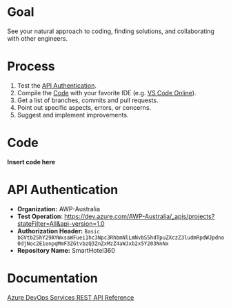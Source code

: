 # Goal

See your natural approach to coding, finding solutions, and collaborating with other engineers.

# Process

1. Test the [API Authentication](#api-authentication).
2. Compile the [Code](#code) with your favorite IDE (e.g. [VS Code Online](https://vscode.dev)).
3. Get a list of branches, commits and pull requests.
4. Point out specific aspects, errors, or concerns.
5. Suggest and implement improvements.

# Code

**Insert code here**

# API Authentication

- **Organization:** AWP-Australia
- **Test Operation**: https://dev.azure.com/AWP-Australia/_apis/projects?stateFilter=All&api-version=1.0
- **Authorization Header:** `Basic bGVtb25hY29AYWxsaWFuei1hc3Npc3RhbmNlLmNvbS5hdTpuZXczZ3ludmRpdWJpdno0djNoc2E1enpqMmF3ZGtvbzQ3ZnZxMzZ4aWJxb2x5Y203NnNx`
- **Repository Name:** SmartHotel360

# Documentation

[Azure DevOps Services REST API Reference](https://docs.microsoft.com/en-us/rest/api/azure/devops/?view=azure-devops-rest-6.1)

